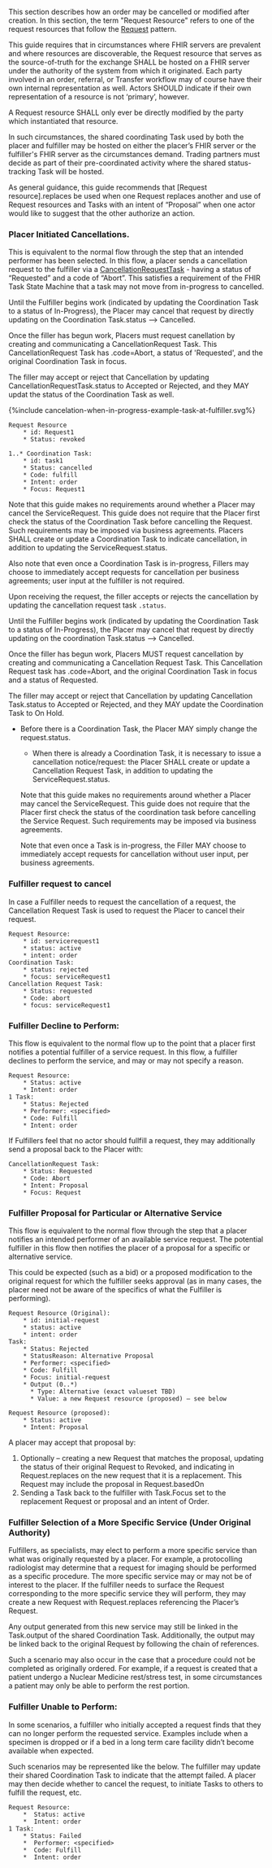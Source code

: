 This section describes how an order may be cancelled or modified after creation. In this section, the term "Request Resource" refers to one of the request resources that follow the [Request](https://www.hl7.org/fhir/workflow.html#request) pattern. 

This guide requires that in circumstances where FHIR servers are prevalent and where resources are discoverable, the Request resource that serves as the source-of-truth for the exchange SHALL be hosted on a FHIR server under the authority of the system from which it originated. Each party involved in an order, referral, or Transfer workflow may of course have their own internal representation as well. Actors SHOULD indicate if their own representation of a resource is not ‘primary’, however. 

A Request resource SHALL only ever be directly modified by the party which instantiated that resource. 

In such circumstances, the shared coordinating Task used by both the placer and fulfiller may be hosted on either the placer’s FHIR server or the fulfiller's FHIR server as the circumstances demand. Trading partners must decide as part of their pre-coordinated activity where the shared status-tracking Task will be hosted.
 
As general guidance, this guide recommends that [Request resource].replaces be used when one Request replaces another and use of Request resources and Tasks  with an intent of “Proposal” when one actor would like to suggest that the other authorize an action.


### Placer Initiated Cancellations.


This is equivalent to the normal flow through the step that an intended performer has been selected. In this flow, a placer sends a cancellation request to the fulfiller via a [CancellationRequestTask](StructureDefinition-cancellation-request-task.html) - having a status of “Requested” and a code of “Abort”. This satisfies a requirement of the FHIR Task State Machine that a task may not move from in-progress to cancelled. 


Until the Fulfiller begins work (indicated by updating the Coordination Task to a status of In-Progress), the Placer may cancel that request by directly updating on the Coordination Task.status --> Cancelled.

Once the filler has begun work, Placers must request canellation by creating and communicating a CancellationRequest Task. This CancellationRequest Task has .code=Abort, a status of 'Requested', and the original Coordination Task in focus.

The filler may accept or reject that Cancellation by updating CancellationRequestTask.status to Accepted or Rejected, and they MAY updat the status of the Coordination Task as well.   

{%include cancelation-when-in-progress-example-task-at-fulfiller.svg%}

```
Request Resource
    * id: Request1
    * Status: revoked

1..* Coordination Task:
    * id: task1
    * Status: cancelled
    * Code: fulfill
    * Intent: order
    * Focus: Request1
```
Note that this guide makes no requirements around whether a Placer may cancel the ServiceRequest. This guide does not require that the Placer first check the status of the Coordination Task before cancelling the Request. Such requirements may be imposed via business agreements. Placers SHALL create or update a Coordination Task to indicate cancellation, in  addition to updating the ServiceRequest.status. 
 
Also note that even once a Coordination Task is in-progress, Fillers may choose to immediately accept requests for cancellation per business agreements; user input at the fulfiller is not required.  


Upon receiving the request, the filler accepts or rejects the cancellation by updating the cancellation request task `.status`.  


Until the Fulfiller begins work (indicated by updating the Coordination Task to a status of In-Progress), the Placer may cancel that request by directly updating on the coordination Task.status --> Cancelled.  
 

Once the filler has begun work, Placers MUST request cancellation by creating and communicating a Cancellation Request Task. This Cancellation Request task has .code=Abort, and the original Coordination Task in focus and a status of Requested.   

The filler may accept or reject that Cancellation by updating Cancellation Task.status to Accepted or Rejected, and they MAY update the Coordination Task to On Hold.  
 
* Before there is a Coordination Task, the Placer MAY simply change the request.status.
  * When there is already a Coordination Task, it is necessary to issue a cancellation notice/request: the Placer SHALL create or update a Cancellation Request Task, in addition to updating the ServiceRequest.status. 

  Note that this guide makes no requirements around whether a Placer may cancel the ServiceRequest. This guide does not require that the Placer first check the status of the coordination task before cancelling the Service Request. Such requirements may be imposed via business agreements. 

  Note that even once a Task is in-progress, the Filler MAY choose to immediately accept requests for cancellation without user input, per business agreements.  




### Fulfiller request to cancel
In case a Fulfiller needs to request the cancellation of a request, the Cancellation Request Task is used to request the Placer to cancel their request.

```
Request Resource:
    * id: servicerequest1 
    * status: active
    * intent: order
Coordination Task:
    * status: rejected
    * focus: serviceRequest1
Cancellation Request Task:
    * Status: requested
    * Code: abort
    * focus: serviceRequest1
```



### Fulfiller Decline to Perform:

This flow is equivalent to the normal flow up to the point that a placer first notifies a potential fulfiller of a service request. In this flow, a fulfiller declines to perform the service, and may or may not specify a reason. 

```
Request Resource:
    * Status: active
    * Intent: order
1 Task:
    * Status: Rejected
    * Performer: <specified>
    * Code: Fulfill
    * Intent: order
```

If Fulfillers feel that no actor should fullfill a request, they may additionally send a proposal back to the Placer with:

```
CancellationRequest Task:
    * Status: Requested
    * Code: Abort
    * Intent: Proposal
    * Focus: Request
```

### Fulfiller Proposal for Particular or Alternative Service

This flow is equivalent to the normal flow through the step that a placer notifies an intended performer of an available service request. The potential fulfiller in this flow then notifies the placer of a proposal for a specific or alternative service. 

This could be expected (such as a bid) or a proposed modification to the original request for which the fulfiller seeks approval (as in many cases, the placer need not be aware of the specifics of what the Fulfiller is performing).

```
Request Resource (Original):
    * id: initial-request
    * status: active
    * intent: order
Task:
    * Status: Rejected
    * StatusReason: Alternative Proposal
    * Performer: <specified>
    * Code: Fulfill
    * Focus: initial-request
    * Output (0..*)  
      * Type: Alternative (exact valueset TBD)
      * Value: a new Request resource (proposed) – see below

Request Resource (proposed):
    * Status: active
    * Intent: Proposal
```

A placer may accept that proposal by:
1. Optionally – creating a new Request that matches the proposal, updating the status of their original Request to Revoked, and indicating in Request.replaces on the new request that it is a replacement. This Request may include the proposal in Request.basedOn
2. Sending a Task back to the fulfiller with Task.Focus set to the replacement Request or proposal and an intent of Order.

### Fulfiller Selection of a More Specific Service (Under Original Authority)

Fulfillers, as specialists, may elect to perform a more specific service than what was originally requested by a placer. For example, a protocolling radiologist may determine that a request for imaging should be performed as a specific procedure. The more specific service may or may not be of interest to the placer. If the fulfiller needs to surface the Request corresponding to the more specific service they will perform, they may create a new Request with Request.replaces referencing the Placer’s Request. 

Any output generated from this new service may still be linked in the Task.output of the shared Coordination Task. Additionally, the output may be linked back to the original Request by following the chain of references.

Such a scenario may also occur in the case that a procedure could not be completed as originally ordered. For example, if a request is created that a patient undergo a Nuclear Medicine rest/stress test, in some circumstances a patient may only be able to perform the rest portion. 

### Fulfiller Unable to Perform:
In some scenarios, a fulfiller who initially accepted a request finds that they can no longer perform the requested service. Examples include when a specimen is dropped or if a bed in a long term care facility didn’t become available when expected. 

Such scenarios may be represented like the below. The fulfiller may update their shared Coordination Task to indicate that the attempt failed. A placer may then decide whether to cancel the request, to initiate Tasks to others to fulfill the request, etc.
```
Request Resource:
    *  Status: active
    *  Intent: order
1 Task:
    * Status: Failed
    *  Performer: <specified>
    *  Code: Fulfill
    *  Intent: order
```
